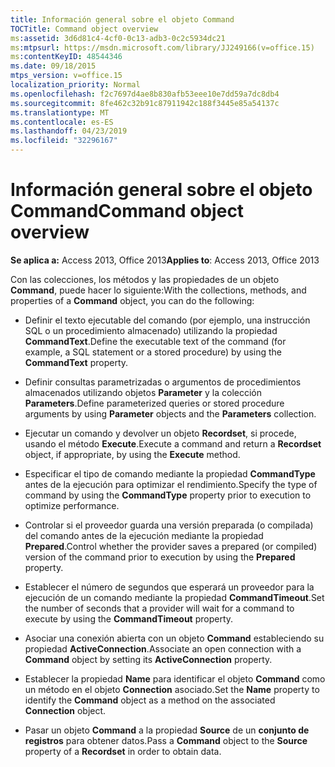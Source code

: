```yaml
---
title: Información general sobre el objeto Command
TOCTitle: Command object overview
ms:assetid: 3d6d81c4-4cf0-0c13-adb3-0c2c5934dc21
ms:mtpsurl: https://msdn.microsoft.com/library/JJ249166(v=office.15)
ms:contentKeyID: 48544346
ms.date: 09/18/2015
mtps_version: v=office.15
localization_priority: Normal
ms.openlocfilehash: f2c7697d4ae8b830afb53eee10e7dd59a7dc8db4
ms.sourcegitcommit: 8fe462c32b91c87911942c188f3445e85a54137c
ms.translationtype: MT
ms.contentlocale: es-ES
ms.lasthandoff: 04/23/2019
ms.locfileid: "32296167"
---
```

# <a name="command-object-overview"></a><span data-ttu-id="574b3-102">Información general sobre el objeto Command</span><span class="sxs-lookup"><span data-stu-id="574b3-102">Command object overview</span></span>

<span data-ttu-id="574b3-103">**Se aplica a:** Access 2013, Office 2013</span><span class="sxs-lookup"><span data-stu-id="574b3-103">**Applies to**: Access 2013, Office 2013</span></span>

<span data-ttu-id="574b3-104">Con las colecciones, los métodos y las propiedades de un objeto **Command**, puede hacer lo siguiente:</span><span class="sxs-lookup"><span data-stu-id="574b3-104">With the collections, methods, and properties of a **Command** object, you can do the following:</span></span>

  - <span data-ttu-id="574b3-105">Definir el texto ejecutable del comando (por ejemplo, una instrucción SQL o un procedimiento almacenado) utilizando la propiedad **CommandText**.</span><span class="sxs-lookup"><span data-stu-id="574b3-105">Define the executable text of the command (for example, a SQL statement or a stored procedure) by using the **CommandText** property.</span></span>

  - <span data-ttu-id="574b3-106">Definir consultas parametrizadas o argumentos de procedimientos almacenados utilizando objetos **Parameter** y la colección **Parameters**.</span><span class="sxs-lookup"><span data-stu-id="574b3-106">Define parameterized queries or stored procedure arguments by using **Parameter** objects and the **Parameters** collection.</span></span>

  - <span data-ttu-id="574b3-107">Ejecutar un comando y devolver un objeto **Recordset**, si procede, usando el método **Execute**.</span><span class="sxs-lookup"><span data-stu-id="574b3-107">Execute a command and return a **Recordset** object, if appropriate, by using the **Execute** method.</span></span>

  - <span data-ttu-id="574b3-108">Especificar el tipo de comando mediante la propiedad **CommandType** antes de la ejecución para optimizar el rendimiento.</span><span class="sxs-lookup"><span data-stu-id="574b3-108">Specify the type of command by using the **CommandType** property prior to execution to optimize performance.</span></span>

  - <span data-ttu-id="574b3-109">Controlar si el proveedor guarda una versión preparada (o compilada) del comando antes de la ejecución mediante la propiedad **Prepared**.</span><span class="sxs-lookup"><span data-stu-id="574b3-109">Control whether the provider saves a prepared (or compiled) version of the command prior to execution by using the **Prepared** property.</span></span>

  - <span data-ttu-id="574b3-110">Establecer el número de segundos que esperará un proveedor para la ejecución de un comando mediante la propiedad **CommandTimeout**.</span><span class="sxs-lookup"><span data-stu-id="574b3-110">Set the number of seconds that a provider will wait for a command to execute by using the **CommandTimeout** property.</span></span>

  - <span data-ttu-id="574b3-111">Asociar una conexión abierta con un objeto **Command** estableciendo su propiedad **ActiveConnection**.</span><span class="sxs-lookup"><span data-stu-id="574b3-111">Associate an open connection with a **Command** object by setting its **ActiveConnection** property.</span></span>

  - <span data-ttu-id="574b3-112">Establecer la propiedad **Name** para identificar el objeto **Command** como un método en el objeto **Connection** asociado.</span><span class="sxs-lookup"><span data-stu-id="574b3-112">Set the **Name** property to identify the **Command** object as a method on the associated **Connection** object.</span></span>

  - <span data-ttu-id="574b3-113">Pasar un objeto **Command** a la propiedad **Source** de un **conjunto de registros** para obtener datos.</span><span class="sxs-lookup"><span data-stu-id="574b3-113">Pass a **Command** object to the **Source** property of a **Recordset** in order to obtain data.</span></span>

